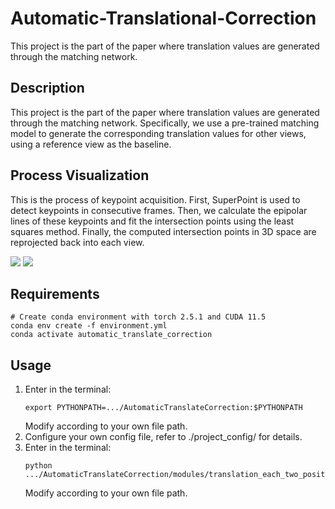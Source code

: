 # Automatic-Translational-Correction
This project is the part of the paper where translation values are generated through the matching network.
## Description
This project is the part of the paper where translation values are generated through the matching network. Specifically, we use a pre-trained matching model to generate the corresponding translation values for other views, using a reference view as the baseline.
## Process Visualization
This is the process of keypoint acquisition. First, SuperPoint is used to detect keypoints in consecutive frames. Then, we calculate the epipolar lines of these keypoints and fit the intersection points using the least squares method. Finally, the computed intersection points in 3D space are reprojected back into each view.


![](https://github.com/453759/AutomaticTranslationalCorrection/blob/main/public/epipolar_line.gif)
![](https://github.com/453759/AutomaticTranslationalCorrection/blob/main/public/key_points.gif)
## Requirements
```
# Create conda environment with torch 2.5.1 and CUDA 11.5
conda env create -f environment.yml
conda activate automatic_translate_correction
```
## Usage
1. Enter in the terminal:
   ```
   export PYTHONPATH=.../AutomaticTranslateCorrection:$PYTHONPATH
   ```
   Modify according to your own file path.
2. Configure your own config file, refer to ./project_config/ for details.
3. Enter in the terminal:
   ```
   python .../AutomaticTranslateCorrection/modules/translation_each_two_position.py
   ```
   Modify according to your own file path.
